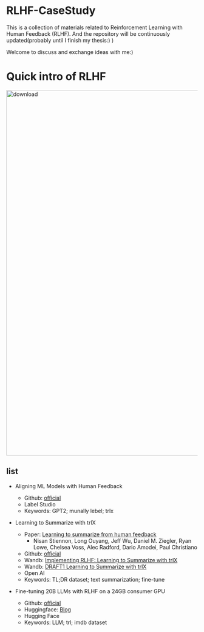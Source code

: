 # RLHF-CaseStudy
This is a collection of materials related to Reinforcement Learning with Human Feedback (RLHF). And the repository will be continuously updated(probably until I finish my thesis:) )

Welcome to  discuss and exchange ideas with me:)

# Quick intro of RLHF
<img width="963" alt="download" src="https://github.com/DDDDorwin/RLHF-CaseStudy/assets/89888473/4a2ff1da-ec86-4d30-9ffd-8a9bdbf79063">

## list
- Aligning ML Models with Human Feedback
  - Github: [official](https://github.com/HumanSignal/RLHF/tree/master)
  - Label Studio
  - Keywords: GPT2; munally lebel; trlx

- Learning to Summarize with trlX
  - Paper: [Learning to summarize from human feedback](https://arxiv.org/abs/2009.01325)
    - Nisan Stiennon, Long Ouyang, Jeff Wu, Daniel M. Ziegler, Ryan Lowe, Chelsea Voss, Alec Radford, Dario Amodei, Paul Christiano
  - Github: [official](https://github.com/openai/summarize-from-feedback/tree/master)
  - Wandb: [Implementing RLHF: Learning to Summarize with trlX](https://wandb.ai/carperai/summarize_RLHF/reports/Implementing-RLHF-Learning-to-Summarize-with-trlX--VmlldzozMzAwODM2)
  - Wandb: [DRAFT1 Learning to Summarize with trlX](https://wandb.ai/carperai/summarize_RLHF/reports/-DRAFT1Learning-to-Summarize-with-trlX--VmlldzozMjgwNTkx)
  - Open AI
  - Keywords: TL;DR dataset; text summarization; fine-tune

- Fine-tuning 20B LLMs with RLHF on a 24GB consumer GPU
  - Github: [official](https://github.com/huggingface/blog/blob/main/trl-peft.md)
  - Huggingface: [Blog](https://huggingface.co/blog/trl-peft)
  - Hugging Face
  - Keywords: LLM; trl; imdb dataset


